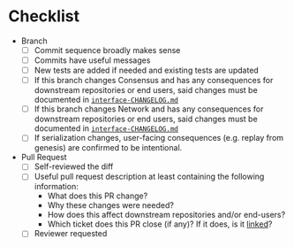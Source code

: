 # Checklist

- Branch
    - [ ] Commit sequence broadly makes sense
    - [ ] Commits have useful messages
    - [ ] New tests are added if needed and existing tests are updated
    - [ ] If this branch changes Consensus and has any consequences for downstream repositories or end users, said changes must be documented in [`interface-CHANGELOG.md`](../ouroboros-consensus/docs/interface-CHANGELOG.md)
    - [ ] If this branch changes Network and has any consequences for downstream repositories or end users, said changes must be documented in [`interface-CHANGELOG.md`](../docs/interface-CHANGELOG.md)
    - [ ] If serialization changes, user-facing consequences (e.g. replay from genesis) are confirmed to be intentional.
- Pull Request
    - [ ] Self-reviewed the diff
    - [ ] Useful pull request description at least containing the following information:
      - What does this PR change?
      - Why these changes were needed?
      - How does this affect downstream repositories and/or end-users?
      - Which ticket does this PR close (if any)? If it does, is it [linked](https://docs.github.com/en/issues/tracking-your-work-with-issues/linking-a-pull-request-to-an-issue)?
    - [ ] Reviewer requested
